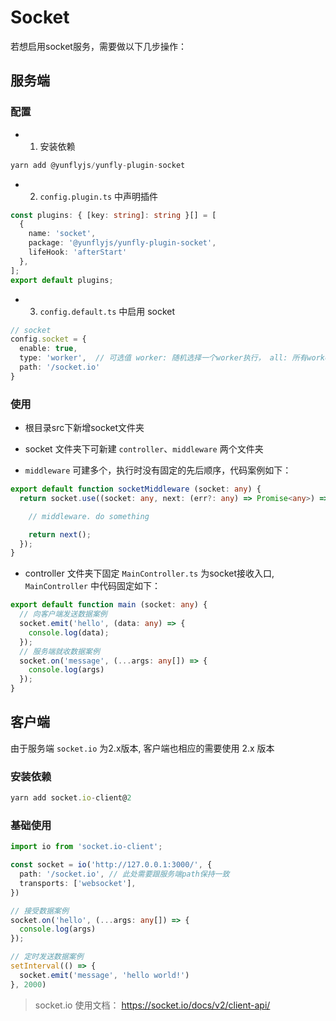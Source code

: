 # Socket

若想启用socket服务，需要做以下几步操作：

## 服务端

### 配置

- 1. 安装依赖

```js
yarn add @yunflyjs/yunfly-plugin-socket
```

- 2. `config.plugin.ts` 中声明插件

```ts filename="src/config/config.plugin.ts"
const plugins: { [key: string]: string }[] = [
  {
    name: 'socket',
    package: '@yunflyjs/yunfly-plugin-socket',
    lifeHook: 'afterStart'
  },
];
export default plugins;
```

- 3. `config.default.ts` 中启用 socket

```ts filename="src/config/config.default.ts"
// socket
config.socket = {
  enable: true,
  type: 'worker',  // 可选值 worker: 随机选择一个worker执行， all: 所有worker都执行, 默认为worker
  path: '/socket.io'
}
```

### 使用

* 根目录src下新增socket文件夹

* socket 文件夹下可新建 `controller`、`middleware` 两个文件夹
* `middleware` 可建多个，执行时没有固定的先后顺序，代码案例如下：

```ts filename="src/socket/middleware/socketMiddleware.ts"
export default function socketMiddleware (socket: any) {
  return socket.use((socket: any, next: (err?: any) => Promise<any>) => {

    // middleware. do something

    return next();
  });
}
```

* controller 文件夹下固定 `MainController.ts` 为socket接收入口, `MainController` 中代码固定如下：

```ts filename="src/socket/controller/MainController.ts"
export default function main (socket: any) {
  // 向客户端发送数据案例
  socket.emit('hello', (data: any) => {
    console.log(data); 
  });
  // 服务端就收数据案例
  socket.on('message', (...args: any[]) => {
    console.log(args)
  });
}
```

## 客户端

由于服务端 `socket.io` 为2.x版本, 客户端也相应的需要使用 2.x 版本

### 安装依赖

```ts
yarn add socket.io-client@2
```

### 基础使用

```ts
import io from 'socket.io-client';

const socket = io('http://127.0.0.1:3000/', {
  path: '/socket.io', // 此处需要跟服务端path保持一致
  transports: ['websocket'],
})

// 接受数据案例
socket.on('hello', (...args: any[]) => {
  console.log(args)
});

// 定时发送数据案例
setInterval(() => {
  socket.emit('message', 'hello world!')
}, 2000)
```

> socket.io 使用文档： https://socket.io/docs/v2/client-api/ 



